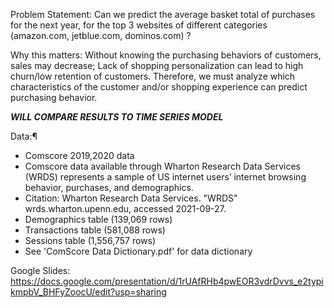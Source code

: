 Problem Statement:
Can we predict the average basket total of purchases for the next year, for the top 3 websites of different categories (amazon.com, jetblue.com, dominos.com) ?

Why this matters: Without knowing the purchasing behaviors of customers, sales may decrease; Lack of shopping personalization can lead to high churn/low retention of customers. Therefore, we must analyze which characteristics of the customer and/or shopping experience can predict purchasing behavior. 


***WILL COMPARE RESULTS TO TIME SERIES MODEL***

Data:¶
- Comscore 2019,2020 data
- Comscore data available through Wharton Research Data Services (WRDS) represents a sample of US internet users’ internet browsing behavior, purchases, and demographics. 
- Citation: Wharton Research Data Services. "WRDS" wrds.wharton.upenn.edu, accessed 2021-09-27.
- Demographics table (139,069 rows)
- Transactions table (581,088 rows)
- Sessions table (1,556,757 rows)
- See 'ComScore Data Dictionary.pdf' for data dictionary 

Google Slides: https://docs.google.com/presentation/d/1rUAfRHb4pwEOR3vdrDvvs_e2typikmpbV_BHFyZoocU/edit?usp=sharing
